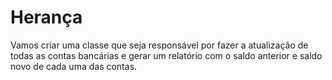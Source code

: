 # Herança
Vamos criar uma classe que seja responsável por fazer a atualização de todas as contas bancárias e gerar um relatório com o saldo anterior e saldo novo de cada uma das contas.
